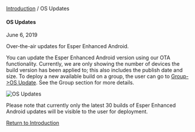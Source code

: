 [Introduction](../index.html) / OS Updates

#### OS Updates

June 6, 2019

Over-the-air updates for Esper Enhanced Android.

You can update the Esper Enhanced Android version using our OTA functionality. Currently, we are only showing the number of devices the build version has been applied to; this also includes the publish date and size. To deploy a new available build on a group, the user can go to [Group->OS Update](../group-management/index.html). See the Group section for more details.

![OS Updates](https://documentation-media.s3.amazonaws.com/images/OS.width-800.png?AWSAccessKeyId=AKIAJHOTEM5S4GAN2SGA&Signature=m8ZdaI521Vyuf13UADFKQrUS4og%3D&Expires=1559913434)

Please note that currently only the latest 30 builds of Esper Enhanced Android updates will be visible to the user for deployment.

[Return to Introduction](../index.html)